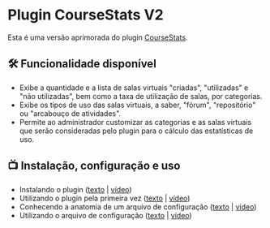 # Plugin CourseStats V2

Esta é uma versão aprimorada do plugin [CourseStats](https://github.com/dired-ufla/coursestats). 

## :hammer_and_wrench: Funcionalidade disponível 
* Exibe a quantidade e a lista de salas virtuais "criadas", "utilizadas" e "não utilizadas", bem como a taxa de utilização de salas, por categorias.
* Exibe os tipos de uso das salas virtuais, a saber, "fórum", "repositório" ou "arcabouço de atividades".
* Permite ao administrador customizar as categorias e as salas virtuais que serão consideradas pelo plugin para o cálculo das estatísticas de uso. 

## :tv: Instalação, configuração e uso

* Instalando o plugin ([texto](tutorial/install.md) | [vídeo](https://www.youtube.com/watch?v=qLNvJU4EPpQ))
* Utilizando o plugin pela primeira vez ([texto](tutorial/first_usage.md) | [vídeo](https://www.youtube.com/watch?v=98T4p3GH8F8))
* Conhecendo a anatomia de um arquivo de configuração ([texto](tutorial/config_file_explanation.md) | [vídeo](https://www.youtube.com/watch?v=b8SyizBfEIs))
* Utilizando o arquivo de configuração ([texto](tutorial/config_file_usage.md) | [vídeo](https://www.youtube.com/watch?v=db7qCcLRKmI))